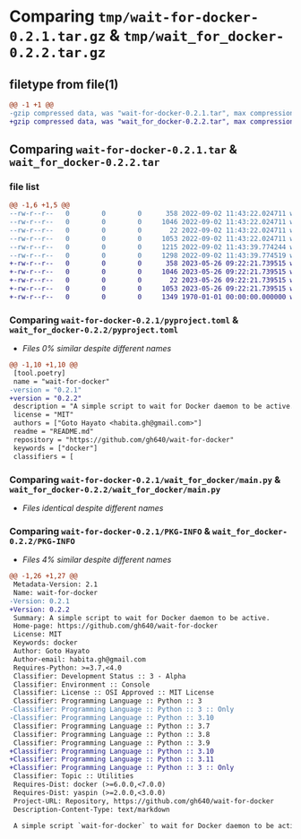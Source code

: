 # Comparing `tmp/wait-for-docker-0.2.1.tar.gz` & `tmp/wait_for_docker-0.2.2.tar.gz`

## filetype from file(1)

```diff
@@ -1 +1 @@
-gzip compressed data, was "wait-for-docker-0.2.1.tar", max compression
+gzip compressed data, was "wait_for_docker-0.2.2.tar", max compression
```

## Comparing `wait-for-docker-0.2.1.tar` & `wait_for_docker-0.2.2.tar`

### file list

```diff
@@ -1,6 +1,5 @@
--rw-r--r--   0        0        0      358 2022-09-02 11:43:22.024711 wait-for-docker-0.2.1/README.md
--rw-r--r--   0        0        0     1046 2022-09-02 11:43:22.024711 wait-for-docker-0.2.1/pyproject.toml
--rw-r--r--   0        0        0       22 2022-09-02 11:43:22.024711 wait-for-docker-0.2.1/wait_for_docker/__init__.py
--rw-r--r--   0        0        0     1053 2022-09-02 11:43:22.024711 wait-for-docker-0.2.1/wait_for_docker/main.py
--rw-r--r--   0        0        0     1215 2022-09-02 11:43:39.774244 wait-for-docker-0.2.1/setup.py
--rw-r--r--   0        0        0     1298 2022-09-02 11:43:39.774519 wait-for-docker-0.2.1/PKG-INFO
+-rw-r--r--   0        0        0      358 2023-05-26 09:22:21.739515 wait_for_docker-0.2.2/README.md
+-rw-r--r--   0        0        0     1046 2023-05-26 09:22:21.739515 wait_for_docker-0.2.2/pyproject.toml
+-rw-r--r--   0        0        0       22 2023-05-26 09:22:21.739515 wait_for_docker-0.2.2/wait_for_docker/__init__.py
+-rw-r--r--   0        0        0     1053 2023-05-26 09:22:21.739515 wait_for_docker-0.2.2/wait_for_docker/main.py
+-rw-r--r--   0        0        0     1349 1970-01-01 00:00:00.000000 wait_for_docker-0.2.2/PKG-INFO
```

### Comparing `wait-for-docker-0.2.1/pyproject.toml` & `wait_for_docker-0.2.2/pyproject.toml`

 * *Files 0% similar despite different names*

```diff
@@ -1,10 +1,10 @@
 [tool.poetry]
 name = "wait-for-docker"
-version = "0.2.1"
+version = "0.2.2"
 description = "A simple script to wait for Docker daemon to be active."
 license = "MIT"
 authors = ["Goto Hayato <habita.gh@gmail.com>"]
 readme = "README.md"
 repository = "https://github.com/gh640/wait-for-docker"
 keywords = ["docker"]
 classifiers = [
```

### Comparing `wait-for-docker-0.2.1/wait_for_docker/main.py` & `wait_for_docker-0.2.2/wait_for_docker/main.py`

 * *Files identical despite different names*

### Comparing `wait-for-docker-0.2.1/PKG-INFO` & `wait_for_docker-0.2.2/PKG-INFO`

 * *Files 4% similar despite different names*

```diff
@@ -1,26 +1,27 @@
 Metadata-Version: 2.1
 Name: wait-for-docker
-Version: 0.2.1
+Version: 0.2.2
 Summary: A simple script to wait for Docker daemon to be active.
 Home-page: https://github.com/gh640/wait-for-docker
 License: MIT
 Keywords: docker
 Author: Goto Hayato
 Author-email: habita.gh@gmail.com
 Requires-Python: >=3.7,<4.0
 Classifier: Development Status :: 3 - Alpha
 Classifier: Environment :: Console
 Classifier: License :: OSI Approved :: MIT License
 Classifier: Programming Language :: Python :: 3
-Classifier: Programming Language :: Python :: 3 :: Only
-Classifier: Programming Language :: Python :: 3.10
 Classifier: Programming Language :: Python :: 3.7
 Classifier: Programming Language :: Python :: 3.8
 Classifier: Programming Language :: Python :: 3.9
+Classifier: Programming Language :: Python :: 3.10
+Classifier: Programming Language :: Python :: 3.11
+Classifier: Programming Language :: Python :: 3 :: Only
 Classifier: Topic :: Utilities
 Requires-Dist: docker (>=6.0.0,<7.0.0)
 Requires-Dist: yaspin (>=2.0.0,<3.0.0)
 Project-URL: Repository, https://github.com/gh640/wait-for-docker
 Description-Content-Type: text/markdown
 
 A simple script `wait-for-docker` to wait for Docker daemon to be active.
```

